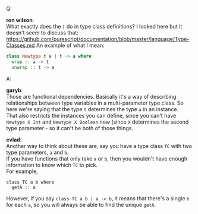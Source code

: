 Q:  

**ron wilson**:  
What exactly does the `|` do in type class definitions?
I looked here but it doesn't seem to discuss that: https://github.com/purescript/documentation/blob/master/language/Type-Classes.md
An example of what I mean:

```purescript
class Newtype t a | t -> a where
  wrap :: a -> t
  unwrap :: t -> a
```

A:

**garyb**:  
Those are functional dependencies. Basically it's a way of describing relationships between type variables in a multi-parameter type class.
So here we're saying that the type `t` determines the type `a` in an instance.  
That also restricts the instances you can define, since you can't have `Newtype X Int` and `Newtype X Boolean` now (since `X` determines the second type parameter - so it can't be both of those things.

**cvlad**:  
Another way to think about these are, say you have a type class `TC` with two type parameters, `a` and `b`.  
If you have functions that only take `a` or `b`, then you wouldn't have enough information to know which `TC` to pick.  
For example,

```
class TC a b where
  getA :: a
```

However, if you say `class TC a b | a -> b`, it means that there's a single `b` for each `a`, so you will always be able to find the unique `getA`.